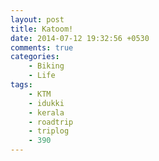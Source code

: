 ```yaml
---
layout: post
title: Katoom!
date: 2014-07-12 19:32:56 +0530
comments: true
categories: 
    - Biking
    - Life
tags:
    - KTM
    - idukki
    - kerala
    - roadtrip
    - triplog
    - 390
---
```


